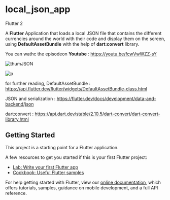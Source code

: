 # local_json_app
Flutter 2

A **Flutter** Application that loads a local JSON file that contains the different currencies around the world with their code and display them on the screen, using **DefaultAssetBundle** with the help of **dart:convert** library.


You can wathc the episodeon **Youtube** : https://youtu.be/fcwVwWZZ-sY

![thumJSON](https://user-images.githubusercontent.com/36349126/185460454-56130369-7f03-4ed4-8aac-3e7d36abd03d.png)

![p](https://user-images.githubusercontent.com/36349126/113357393-3b7c6780-9344-11eb-8959-c752d76aad08.png)



for further reading, 
DefaultAssetBundle :  https://api.flutter.dev/flutter/widgets/DefaultAssetBundle-class.html

JSON and serialization : https://flutter.dev/docs/development/data-and-backend/json

dart:convert : https://api.dart.dev/stable/2.10.5/dart-convert/dart-convert-library.html



## Getting Started

This project is a starting point for a Flutter application.

A few resources to get you started if this is your first Flutter project:

- [Lab: Write your first Flutter app](https://flutter.dev/docs/get-started/codelab)
- [Cookbook: Useful Flutter samples](https://flutter.dev/docs/cookbook)

For help getting started with Flutter, view our
[online documentation](https://flutter.dev/docs), which offers tutorials,
samples, guidance on mobile development, and a full API reference.
